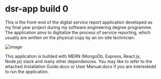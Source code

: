 # dsr-app build 0

This is the front-end of the digital service report application developed as my final year project during my software engineering degree programme.
The application aims to digitalize the process of service reporting, which usually are written on the physical copy by an on-site technician.

![image](https://user-images.githubusercontent.com/55645717/122185847-03ef7700-cec0-11eb-9090-347519162a49.png)

This application is builded with MERN (MongoDb, Express, React.js, Node.js) stack and many other dependencies.
You may like to refer to the attached Installation Guide.docx or User Manual.docx if you are interestedd to run the application.
